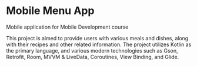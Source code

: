 # Mobile Menu App
 Mobile application for Mobile Development course

This project is aimed to provide users with various meals and dishes, along with their recipes and other related information. The project utilizes Kotlin as the primary language, and various modern technologies such as Gson, Retrofit, Room, MVVM & LiveData, Coroutines, View Binding, and Glide.

